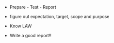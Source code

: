 * Prepare - Test - Report
* figure out expectation, target, scope and purpose

* Know LAW

* Write a good report!!

